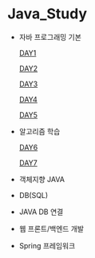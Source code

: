 # Java_Study

- 자바 프로그래밍 기본
    
    [DAY1](https://www.notion.so/DAY1-710f9d8784de476bb88c64c148e0c840)
    
    [DAY2](https://www.notion.so/DAY2-f1ef7323146f4474a447645aa7991228)
    
    [DAY3](https://www.notion.so/DAY3-9f33a56c33e64376b5a8e8382fc37dc2)
    
    [DAY4](https://www.notion.so/DAY4-8d06b0cfba3549378fb276904127fecc)
    
    [DAY5](https://www.notion.so/DAY5-d121f1fed605480ab8e1c4a4227a085e)
    

- 알고리즘 학습
    
    [DAY6](https://www.notion.so/DAY6-94bad06368c14d199969eb6797d00bd7)
    
    [DAY7](https://www.notion.so/DAY7-33c766823809429e88e5578ff94617f7)
    
- 객체지향 JAVA
- DB(SQL)
- JAVA DB 연결
- 웹 프론트/백엔드 개발
- Spring 프레임워크
